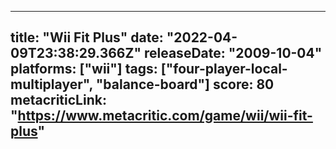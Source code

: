 
---
title: "Wii Fit Plus"
date: "2022-04-09T23:38:29.366Z"
releaseDate: "2009-10-04"
platforms: ["wii"]
tags: ["four-player-local-multiplayer", "balance-board"]
score: 80
metacriticLink: "https://www.metacritic.com/game/wii/wii-fit-plus"
---
